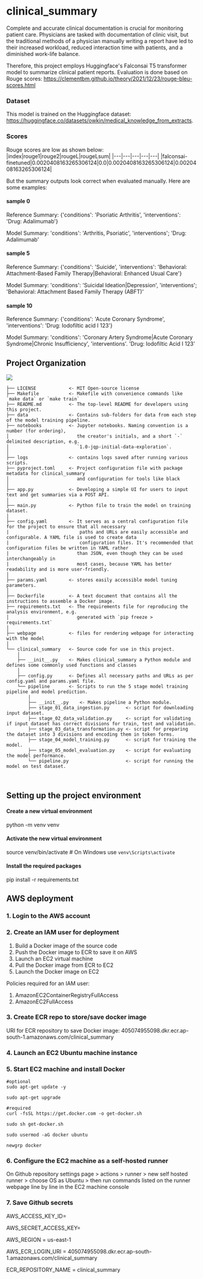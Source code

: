 # clinical_summary
Complete and accurate clinical documentation is crucial for monitoring patient care. Physicians are tasked with documentation of clinic visit, but the traditional methods of a physician manually writing a report have led to their increased workload, reduced interaction time with patients, and a diminished work-life balance.

Therefore, this project employs Huggingface's Falconsai T5 transformer model to summarize clinical patient reports. 
Evaluation is done based on Rouge scores: https://clementbm.github.io/theory/2021/12/23/rouge-bleu-scores.html 

### Dataset
This model is trained on the Huggingface dataset: https://huggingface.co/datasets/owkin/medical_knowledge_from_extracts.

### Scores
Rouge scores are low as shown below:
|index|rouge1|rouge2|rougeL|rougeLsum|
|---|---|---|---|---|
|falconsai-finetuned|0\.0020408163265306124|0\.0|0\.0020408163265306124|0\.0020408163265306124|

But the summary outputs look correct when evaluated manually. Here are some examples:
#### sample 0
Reference Summary:
{'conditions': 'Psoriatic Arthritis', 'interventions': 'Drug: Adalimumab'}

Model Summary:
'conditions': 'Arthritis, Psoriatic', 'interventions'; 'Drug: Adalimumab'

#### sample 5
Reference Summary:
{'conditions': 'Suicide', 'interventions': 'Behavioral: Attachment-Based Family Therapy|Behavioral: Enhanced Usual Care'}

Model Summary:
'conditions': 'Suicidal Ideation|Depression', 'interventions'; 'Behavioral: Attachment Based Family Therapy (ABFT)'

#### sample 10
Reference Summary:
{'conditions': 'Acute Coronary Syndrome', 'interventions': 'Drug: Iodofiltic acid I 123'}

Model Summary:
'conditions': 'Coronary Artery Syndrome|Acute Coronary Syndrome|Chronic Insufficiency', 'interventions'. 'Drug: Iodofiltic Acid I 123'

## Project Organization
<a target="_blank" href="https://cookiecutter-data-science.drivendata.org/">
    <img src="https://img.shields.io/badge/CCDS-Project%20template-328F97?logo=cookiecutter" />
</a>

```
├── LICENSE            <- MIT Open-source license
├── Makefile           <- Makefile with convenience commands like `make data` or `make train`
├── README.md          <- The top-level README for developers using this project.
├── data               <- Contains sub-folders for data from each step of the model training pipeline.
├── notebooks          <- Jupyter notebooks. Naming convention is a number (for ordering),
│                         the creator's initials, and a short `-` delimited description, e.g.
│                         `1.0-jqp-initial-data-exploration`.
│
├── logs               <- contains logs saved after running various scripts.
├── pyproject.toml     <- Project configuration file with package metadata for clinical_summary
│                         and configuration for tools like black
│
├── app.py             <- Developing a simple UI for users to input text and get summaries via a POST API.
│
├── main.py            <- Python file to train the model on training dataset.
│
├── config.yaml        <- It serves as a central configuration file for the project to ensure that all necessary
|                          paths and URLs are easily accessible and configurable. A YAML file is used to create data 
|                          configuration files. It's recommended that configuration files be written in YAML rather 
|                         than JSON, even though they can be used interchangeably in
|                         most cases, because YAML has better readability and is more user-friendly.
│
├── params.yaml        <- stores easily accessible model tuning parameters.
│
├── Dockerfile         <- A text document that contains all the instructions to assemble a Docker image.
├── requirements.txt   <- The requirements file for reproducing the analysis environment, e.g.
│                         generated with `pip freeze > requirements.txt`
│
├── webpage            <- files for rendering webpage for interacting with the model
│
└── clinical_summary   <- Source code for use in this project.
    │
    ├── __init__.py    <- Makes clinical_summary a Python module and defines some commonly used functions and classes
    │
    ├── config.py      <- Defines all necessary paths and URLs as per config.yaml and params.yaml file.
    └── pipeline       <- Scripts to run the 5 stage model training pipeline and model prediction.
        |
        ├── __init__.py    <- Makes pipeline a Python module.
        ├── stage_01_data_ingestion.py      <- script for downloading input dataset.
        ├── stage_02_data_validation.py     <- script for validating if input dataset has correct divisions for train, test and validation.
        ├── stage_03_data_transformation.py <- script for preparing the dataset into 3 divisions and encoding them in token forms.
        ├── stage_04_model_training.py      <- script for training the model.
        ├── stage_05_model_evaluation.py    <- script for evaluating the model performance. 
        └── pipeline.py                     <- script for running the model on test dataset. 

 

```
## Setting up the project environment
#### Create a new virtual environment
python -m venv venv

#### Activate the new virtual environment
source venv/bin/activate  # On Windows use `venv\Scripts\activate`

#### Install the required packages
pip install -r requirements.txt

## AWS deployment
### 1. Login to the AWS account

### 2. Create an IAM user for deployment
1. Build a Docker image of the source code
2. Push the Docker image to ECR to save it on AWS
3. Launch an EC2 virtual machine
4. Pull the Docker image from ECR to EC2
5. Launch the Docker image on EC2

Policies required for an IAM user:
1. AmazonEC2ContainerRegistryFullAccess
2. AmazonEC2FullAccess

### 3. Create ECR repo to store/save docker image
URI for ECR repository to save Docker image:
405074955098.dkr.ecr.ap-south-1.amazonaws.com/clinical_summary

### 4. Launch an EC2 Ubuntu machine instance

### 5. Start EC2 machine and install Docker
```
#optional
sudo apt-get update -y

sudo apt-get upgrade

#required
curl -fsSL https://get.docker.com -o get-docker.sh

sudo sh get-docker.sh

sudo usermod -aG docker ubuntu

newgrp docker
```

### 6. Configure the EC2 machine as a self-hosted runner
On Github repository settings page > actions > runner > new self hosted runner > choose OS as Ubuntu > then run commands listed on the runner webpage line by line in the EC2 machine console

### 7. Save Github secrets
AWS_ACCESS_KEY_ID=

AWS_SECRET_ACCESS_KEY=

AWS_REGION = us-east-1

AWS_ECR_LOGIN_URI = 405074955098.dkr.ecr.ap-south-1.amazonaws.com/clinical_summary

ECR_REPOSITORY_NAME = clinical_summary